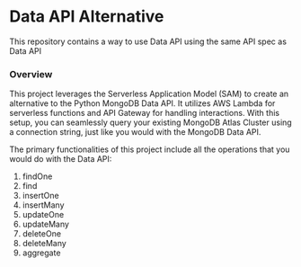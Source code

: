 # Data API Alternative

This repository contains a way to use Data API using the same API spec as Data API

### Overview

This project leverages the Serverless Application Model (SAM) to create an alternative to the Python MongoDB Data API. It utilizes AWS Lambda for serverless functions and API Gateway for handling interactions. With this setup, you can seamlessly query your existing MongoDB Atlas Cluster using a connection string, just like you would with the MongoDB Data API.

The primary functionalities of this project include all the operations that you would do with the Data API:
1. findOne
2. find
3. insertOne
4. insertMany
5. updateOne
6. updateMany
7. deleteOne
8. deleteMany
9. aggregate